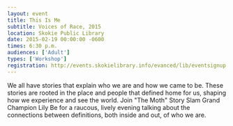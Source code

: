 ```yaml
---
layout: event
title: This Is Me
subtitle: Voices of Race, 2015
location: Skokie Public Library
date: 2015-02-19 00:00:00 -0600
times: 6:30 p.m.
audiences: ['Adult']
types: ['Workshop']
registration: http://events.skokielibrary.info/evanced/lib/eventsignup.asp?ID=22543
---
```

We all have stories that explain who we are and how we came to be. These stories are rooted in the place and people that defined home for us, shaping how we experience and see the world. Join "The Moth" Story Slam Grand Champion Lily Be for a raucous, lively evening talking about the connections between definitions, both inside and out, of who we are.
